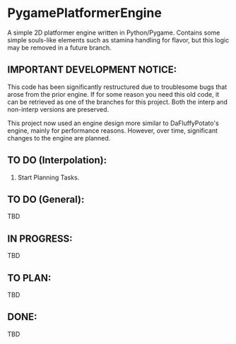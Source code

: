 # PygamePlatformerEngine
A simple 2D platformer engine written in Python/Pygame. Contains some simple souls-like elements such as stamina handling for flavor, but this logic may be removed in a future branch.

## IMPORTANT DEVELOPMENT NOTICE:
This code has been significantly restructured due to troublesome bugs that arose from the prior engine. If for some reason you need this old code, it can be retrieved as one of the branches for this project. Both the interp and non-interp versions are preserved.

This project now used an engine design more similar to DaFluffyPotato's engine, mainly for performance reasons. However, over time, significant changes to the engine are planned.


## TO DO (Interpolation):
1. Start Planning Tasks.

## TO DO (General):
TBD

## IN PROGRESS:
TBD

## TO PLAN:
TBD

## DONE:
TBD
